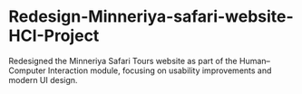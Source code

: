 # Redesign-Minneriya-safari-website-HCI-Project
Redesigned the Minneriya Safari Tours website as part of the Human–Computer Interaction module, focusing on usability improvements and modern UI design.
